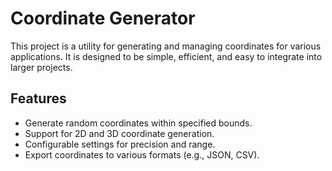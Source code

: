 # Coordinate Generator

This project is a utility for generating and managing coordinates for various applications. It is designed to be simple, efficient, and easy to integrate into larger projects.

## Features

- Generate random coordinates within specified bounds.
- Support for 2D and 3D coordinate generation.
- Configurable settings for precision and range.
- Export coordinates to various formats (e.g., JSON, CSV).

